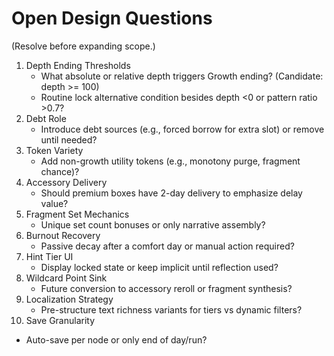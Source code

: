 # Open Design Questions
(Resolve before expanding scope.)

1. Depth Ending Thresholds
   - What absolute or relative depth triggers Growth ending? (Candidate: depth >= 100)
   - Routine lock alternative condition besides depth <0 or pattern ratio >0.7?
2. Debt Role
   - Introduce debt sources (e.g., forced borrow for extra slot) or remove until needed?
3. Token Variety
   - Add non-growth utility tokens (e.g., monotony purge, fragment chance)?
4. Accessory Delivery
   - Should premium boxes have 2-day delivery to emphasize delay value?
5. Fragment Set Mechanics
   - Unique set count bonuses or only narrative assembly?
6. Burnout Recovery
   - Passive decay after a comfort day or manual action required?
7. Hint Tier UI
   - Display locked state or keep implicit until reflection used?
8. Wildcard Point Sink
   - Future conversion to accessory reroll or fragment synthesis?
9. Localization Strategy
   - Pre-structure text richness variants for tiers vs dynamic filters?
10. Save Granularity
   - Auto-save per node or only end of day/run?
